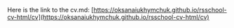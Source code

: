 Here is the link to the cv.md: [https://oksanaiukhymchuk.github.io/rsschool-cv-html/cv](https://oksanaiukhymchuk.github.io/rsschool-cv-html/cv) 

